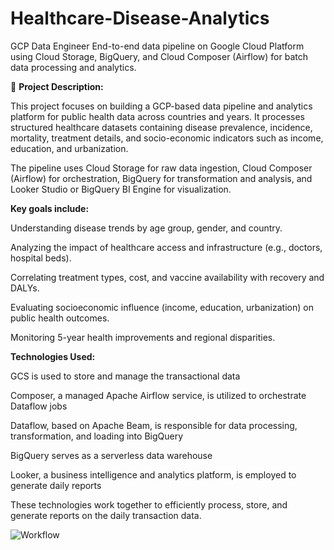 # Healthcare-Disease-Analytics
GCP Data Engineer
End-to-end data pipeline on Google Cloud Platform using Cloud Storage, BigQuery, and Cloud Composer (Airflow) for batch data processing and analytics.

📝 **Project Description:**

This project focuses on building a GCP-based data pipeline and analytics platform for public health data across countries and years. It processes structured healthcare datasets containing disease prevalence, incidence, mortality, treatment details, and socio-economic indicators such as income, education, and urbanization.

The pipeline uses Cloud Storage for raw data ingestion, Cloud Composer (Airflow) for orchestration, BigQuery for transformation and analysis, and Looker Studio or BigQuery BI Engine for visualization.

**Key goals include:**

Understanding disease trends by age group, gender, and country.

Analyzing the impact of healthcare access and infrastructure (e.g., doctors, hospital beds).

Correlating treatment types, cost, and vaccine availability with recovery and DALYs.

Evaluating socioeconomic influence (income, education, urbanization) on public health outcomes.

Monitoring 5-year health improvements and regional disparities.

**Technologies Used:**

GCS is used to store and manage the transactional data

Composer, a managed Apache Airflow service, is utilized to orchestrate Dataflow jobs

Dataflow, based on Apache Beam, is responsible for data processing, transformation, and loading into BigQuery

BigQuery serves as a serverless data warehouse

Looker, a business intelligence and analytics platform, is employed to generate daily reports

These technologies work together to efficiently process, store, and generate reports on the daily transaction data.


![Workflow](https://github.com/user-attachments/assets/30e9d33a-50a2-4e7e-9e3a-3f6ba4f1a099.png)
